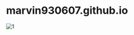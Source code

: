 # marvin930607.github.io
![1](https://user-images.githubusercontent.com/127479124/227569047-3a6ac6ae-4620-4d47-8607-1a896b3c6e8b.png)
